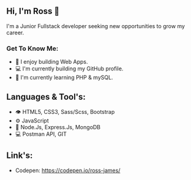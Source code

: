 ## Hi, I'm Ross 👋

I'm a Junior Fullstack developer seeking new opportunities to grow my career.

### Get To Know Me:
- 🚀 I enjoy building Web Apps.
- 💻 I'm currently building my GitHub profile.
- 🌱 I'm currently learning PHP & mySQL.


## Languages & Tool's:
- 👁️ HTML5, CSS3, Sass/Scss, Bootstrap
- ⚙️ JavaScript
- 🚀 Node.Js, Express.Js, MongoDB
- 💻 Postman API, GIT


## Link's:
 - Codepen: https://codepen.io/ross-james/

